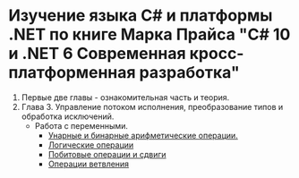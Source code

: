 # Изучение языка С# и платформы .NET по книге Марка Прайса "C# 10 и .NET 6 Современная кросс-платформенная разработка"

1. Первые две главы - ознакомительная часть и теория.  
2. Глава 3. Управление потоком исполнения, преобразование типов и обработка исключений.
   - Работа с переменными.
      - [Унарные и бинарные арифметические операции.](https://github.com/gotovchik/markjprice_cs10dotnet6/tree/master/Chapter_03/Operators)
      - [Логические операции](https://github.com/gotovchik/markjprice_cs10dotnet6/tree/chapter3/Chapter_03/BooleanOperators)
      - [Побитовые операции и сдвиги](https://github.com/gotovchik/markjprice_cs10dotnet6/tree/chapter3/Chapter_03/BitwiseAndShiftOperators)
      - [Операции ветвления](https://github.com/gotovchik/markjprice_cs10dotnet6/tree/chapter3/Chapter_03/SelectionStatements)